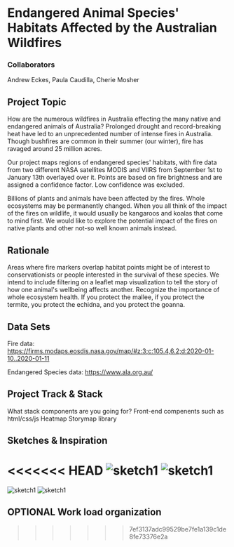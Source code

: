 # Endangered Animal Species' Habitats Affected by the Australian Wildfires

### Collaborators
Andrew Eckes, Paula Caudilla, Cherie Mosher


## Project Topic
How are the numerous wildfires in Australia effecting the many native and endangered animals of Australia? Prolonged drought and record-breaking heat have led to an unprecedented number of intense fires in Australia.  Though bushfires are common in their summer (our winter), fire has ravaged around 25 million acres.  

Our project maps regions of endangered species' habitats, with fire data from two different NASA satellites MODIS and VIIRS from September 1st to January 13th overlayed over it. Points are based on fire brightness and are assigned a confidence factor.  Low confidence was excluded.  

Billions of plants and animals have been affected by the fires. Whole ecosystems may be permanently changed. When you all think of the impact of the fires on wildlife, it would usually be kangaroos and koalas that come to mind first. We would like to explore the potential impact of the fires on native plants and other not-so well known animals instead.


## Rationale 
Areas where fire markers overlap habitat points might be of interest to conservationists or people interested in the survival of these species. We intend to include filtering on a leaflet map visualization to tell the story of how one animal's wellbeing affects another. Recognize the importance of whole ecosystem health. If you protect the mallee, if you protect the termite, you protect the echidna, and you protect the goanna.


## Data Sets
Fire data: 
https://firms.modaps.eosdis.nasa.gov/map/#z:3;c:105.4,6.2;d:2020-01-10..2020-01-11

Endangered Species data: 
https://www.ala.org.au/


## Project Track & Stack

What stack components are you going for?
Front-end compenents such as html/css/js 
Heatmap
Storymap library


## Sketches & Inspiration

<<<<<<< HEAD
![sketch1](https://github.com/pcaudilla/Group_Project_2/tree/master/images/plan_sketch.jpg)
![sketch1](https://github.com/pcaudilla/Group_Project_2/tree/master/images/sketch2.jpg)
=======
![sketch1](https://github.com/pcaudilla/Group_Project_2/tree/master/images/sketch1.jpg)
![sketch1](https://github.com/pcaudilla/Group_Project_2/tree/master/images/sketch2.jpg)


## OPTIONAL Work load organization
>>>>>>> 7ef3137adc99529be7fe1a139c1de8fe73376e2a



